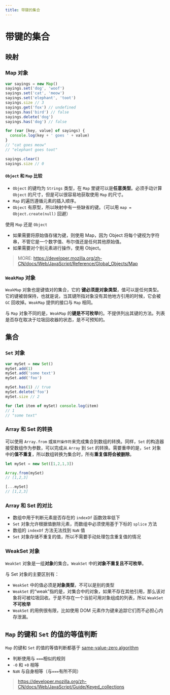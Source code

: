 ```yaml
---
title: 带键的集合
---
```


# 带键的集合

## 映射

### Map 对象

```js
var sayings = new Map()
sayings.set('dog', 'woof')
sayings.set('cat', 'meow')
sayings.set('elephant', 'toot')
sayings.size // 3
sayings.get('fox') // undefined
sayings.has('bird') // false
sayings.delete('dog')
sayings.has('dog') // false

for (var [key, value] of sayings) {
  console.log(key + ' goes ' + value)
}
// "cat goes meow"
// "elephant goes toot"

sayings.clear()
sayings.size // 0
```

#### `Object` 和 `Map` 比较

- `Object` 的键均为 `Strings` 类型，在 `Map` 里键可以是**任意类型**。必须手动计算 `Object` 的尺寸，但是可以很容易地获取使用 `Map` 的尺寸。
- `Map` 的遍历遵循元素的插入顺序。
- `Object` 有原型，所以映射中有一些缺省的键。（可以用 `map = Object.create(null)` 回避）

使用 `Map` 还是 `Object`

- 如果需要将原始值存储为键，则使用 Map，因为 Object 将每个键视为字符串，不管它是一个数字值、布尔值还是任何其他原始值。
- 如果需要对个别元素进行操作，使用 Object。

> MORE: https://developer.mozilla.org/zh-CN/docs/Web/JavaScript/Reference/Global_Objects/Map

### `WeakMap` 对象

`WeakMap` 对象也是键值对的集合，它的 **键必须是对象类型**，值可以是任何类型。它的键被弱保持，也就是说，当其键所指对象没有其他地方引用的时候，它会被 `GC` 回收掉。`WeakMap` 提供的接口与 `Map` 相同。

与 `Map` 对象不同的是，`WeakMap` 的**键是不可枚举**的。不提供列出其键的方法。列表是否存在取决于垃圾回收器的状态，是不可预知的。

>

## 集合

### `Set` 对象

```js
var mySet = new Set()
mySet.add(1)
mySet.add('some text')
mySet.add('foo')

mySet.has(1) // true
mySet.delete('foo')
mySet.size // 2

for (let item of mySet) console.log(item)
// 1
// "some text"
```

### Array 和 Set 的转换

可以使用 `Array.from` 或`展开操作符`来完成集合到数组的转换。同样，`Set` 的构造器接受数组作为参数，可以完成从 `Array` 到 `Set` 的转换。需要重申的是，`Set` 对象中的**值不重复**，所以数组转换为集合时，所有**重复值将会被删除**。

```js
let mySet = new Set([1,2,1,3])

Array.from(mySet)
// [1,2,3]

[...mySet]
// [1,2,3]
```

### Array 和 Set 的对比

- 数组中用于判断元素是否存在的 `indexOf` 函数效率低下
- `Set` 对象允许根据值删除元素，而数组中必须使用基于下标的 `splice` 方法
- 数组的 `indexOf` 方法无法找到 `NaN` 值
- `Set` 对象存储不重复的值，所以不需要手动处理包含重复值的情况

### WeakSet 对象

`WeakSet` 对象是一组**对象**的集合。`WeakSet` 中的**对象不重复且不可枚举**。

与 Set 对象的主要区别有：

- `WeakSet` 中的值必须是**对象类型**，不可以是别的类型
- `WeakSet` 的“weak”指的是，对集合中的对象，如果不存在其他引用，那么该对象将可被垃圾回收。于是不存在一个当前可用对象组成的列表，所以 `WeakSet` **不可枚举**
- `WeakSet` 的用例很有限，比如使用 DOM 元素作为键来追踪它们而不必担心内存泄漏。

## `Map` 的键和 `Set` 的值的等值判断

`Map` 的键和 `Set` 的值的等值判断都基于 [same-value-zero algorithm](https://tc39.es/ecma262/#sec-samevaluezero)

- 判断使用与 `===`相似的规则
- `-0` 和 `+0` 相等
- `NaN` 与自身相等（与`===`有所不同）

> https://developer.mozilla.org/zh-CN/docs/Web/JavaScript/Guide/Keyed_collections
